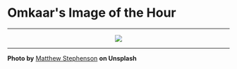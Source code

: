 # Omkaar's Image of the Hour

---

<div align="center">

<a href="https://unsplash.com/photos/a-close-up-of-a-king-penguin-with-distinctive-features-8D8axY98dAs">
  <img src="https://images.unsplash.com/photo-1746311503228-893ff1507b75?crop=entropy&cs=tinysrgb&fit=max&fm=jpg&ixid=M3w3NjA2Nzh8MHwxfHJhbmRvbXx8fHx8fHx8fDE3NTAwNzg4MDB8&ixlib=rb-4.1.0&q=80&w=1080" style="max-width:100%; height:auto;">
</a>



</div>

---

**Photo by** [Matthew Stephenson](https://unsplash.com/@matthewryanstephenson) **on Unsplash**
